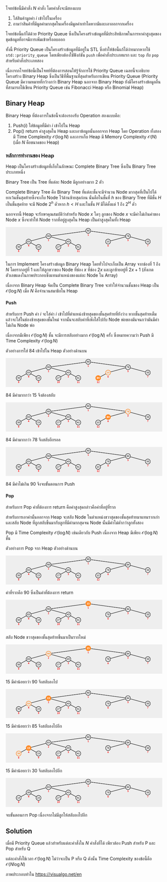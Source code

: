 โจทย์ข้อนี้มีคำสั่ง $N$ คำสั่ง โดยคำสั่งจะมีสองแบบ

1. ใส่สินค้ามูลค่า $i$ เข้าไปในเครื่อง
2. ถามว่าสินค้าที่มีมูลค่ามากสุดในเครื่องมีมูลค่าเท่าใดหากมีและเอาออกจากเครื่อง

โจทย์ข้อนี้แก้ได้ด้วย Priority Queue ซึ่งเป็นโครงสร้างข้อมูลที่มีประสิทธิภาพในการหาค่าสูงสุดของชุดข้อมูลที่อาจมีการเพิ่มเข้าหรือลบออก

ทั้งนี้ Priority Queue เป็นโครงสร้างข้อมูลที่มีอยู่ใน STL ซึ่งทำให้ข้อนี้แก้ได้ง่ายมากหากใช้ `std::priority_queue` โดยเพียงต้องใช้ฟังก์ชัน `push` เพื่อคำสั่งประเภทแรก และ `top` กับ `pop` สำหรับคำสั่งประเภทสอง

เนื่องจากโจทย์ข้อนี้เป็นโจทย์ที่ต้องการสอนให้รู้จักการใช้ Priority Queue เฉลยนี้จะอธิบายโครงสร้าง Binary Heap ซึ่งเป็นวิธีที่พื้นฐานที่สุดสำหรับการเขียน Priority Queue (Priority Queue มีความหมายที่กว้างกว่า Binary Heap นอกจาก Binary Heap ยังมีโครงสร้างข้อมูลอื่นที่สามารถใช้เขียน Priority Queue เช่น Fibonacci Heap หรือ Binomial Heap)

## Binary Heap

Binary Heap ที่ต้องการในข้อนี้จะต้องรองรับ Operation สองแบบคือ:
1. Push($i$) ใส่ข้อมูลที่มีค่า $i$ เข้าไปใน Heap
2. Pop() return ค่าสูงสุดใน Heap และเอาข้อมูลนั้นออกจาก Heap 
โดย Operation ทั้งสองมี Time Complexity $\mathcal{O}(\log{}N)$ และการเก็บ Heap มี Memory Complexity $\mathcal{O}(N)$ (เมื่อ $N$ คือขนาดของ Heap)

### หลักการทำงานของ Heap

Heap เป็นโครงสร้างข้อมูลที่เก็บในลักษณะ Complete Binary Tree ซึ่งเป็น Binary Tree ประเภทหนึ่ง

Binary Tree เป็น Tree ที่แต่ละ Node มีลูกอย่างมาก 2 ตัว 

Complete Binary Tree คือ Binary Tree ที่แต่ละชั้นจะมีจำนวน Node มากสุดที่เป็นไปได้ยกเว้นชั้นสุดท้ายซึ่งจะเก็บ Node ไว้ด้านซ้ายสุดก่อน นั่นคือในชั้นที่ $h$ ของ Binary Tree ที่มีชั้น $H$ เป็นชั้นสุดท้าย จะมี Node $2^h$ ตัวหาก $h < H$ และในชั้น $H$ มีได้ตั้งแต่ $1$ ถึง $2^H$ ตัว 

นอกจากนี้ Heap จะรักษาคุณสมบัติว่าสำหรับ Node $x$ ใดๆ ลูกของ Node $x$ จะมีค่าไม่เกินค่าของ Node $x$ ซึ่งจะทำให้ Node รากที่อยู่สูงสุดใน Heap เป็นค่าสูงสุดในทั้ง Heap

![](../media/1021/1.png)

ในการ Implement โครงสร้างข้อมูล Binary Heap โดยทั่วไปจะเก็บเป็น Array จากช่องที่ $1$ ถึง $N$ โดยรากอยู่ที่ $1$ และให้ลูกขวาของ Node ที่ช่อง $x$ ที่ช่อง $2x$ และลูกซ้ายอยู่ที่ $2x+1$ (สังเกตตัวเลขแดงในภาพประกอบซึ่งแทนตำแหน่งของแต่ละ Node ใน Array)

เนื่องจาก Binary Heap จัดเป็น Complete Binary Tree จะทำให้จำนวนชั้นของ Heap เป็น $\mathcal{O}(\log N)$ เมื่อ $N$ คือจำนวนสมาชิกใน Heap

#### Push

สำหรับการ Push ค่า $i$ จะใส่ค่า $i$ เข้าไปที่ตำแหน่งซ้ายสุดของชั้นสุดท้ายที่ยังว่าง หากชั้นสุดท้ายเต็มแล้วจะใส่ในช่องซ้ายสุดของชั้นใหม่ จากนั้นจะสลับค่าที่เพิ่งใส่ไปกับ Node พ่อของมันจนกว่ามันมีค่าไม่เกิน Node พ่อ 

เนื่องจากมีเพียง $\mathcal{O}(\log N)$ ชั้น จะมีการสลับอย่างมาก $\mathcal{O}(\log N)$ ครั้ง ซึ่งหมายความว่า Push มี Time Complexity $\mathcal{O}(\log N)$

ตัวอย่างการใส่ 84 เข้าไปใน Heap ตัวอย่างด้านบน

![](../media/1021/push_1.png)

84 มีค่ามากกว่า 15 จึงต้องสลับ

![](../media/1021/push_2.png)

84 มีค่ามากกว่า 78 จึงสลับอีกรอล

![](../media/1021/push_3.png)

84 มีค่าไม่เกิน 90 จึงจบขั้นตอนการ Push

#### Pop

สำหรับการ Pop ค่าที่ต้องการ return คือค่าสูงสุดกล่าวคือค่าที่อยู่ที่ราก 

สำหรับการเอาค่านั้นออกจาก Heap จะสลับ Node ในตำแหน่งขวาสุดของชั้นสุดท้ายมาแทนรากเก่า และสลับ Node ที่ถูกสลับขึ้นมากับลูกที่มีค่ามากสุดจน Node นั้นมีค่าไม่ต่ำกว่าลูกทั้งสอง 

Pop มี Time Complexity $\mathcal{O}(\log N)$ เช่นเดียวกับ Push เนื่องจาก Heap มีเพียง $\mathcal{O}(\log N)$ ชั้น


ตัวอย่างการ Pop จาก Heap ตัวอย่างด้านบน

![](../media/1021/push_3.png)

ค่าที่รากคือ 90 ซึ่งเป็นค่าที่ต้องการ return

![](../media/1021/pop_1.png)

สลับ Node ขวาสุดของชั้นสุดท้ายขึ้นมาเป็นรากใหม่

![](../media/1021/pop_2.png)

15 มีค่าน้อยกว่า 90 จึงสลับลงไป

![](../media/1021/pop_3.png)

15 มีค่าน้อยกว่า 85 จึงสลับลงไปอีก

![](../media/1021/pop_4.png)

15 มีค่าน้อยกว่า 30 จึงสลับลงไปอีก

![](../media/1021/pop_5.png)

จบขั้นตอนการ Pop เนื่องจากไม่มีลูกให้สลับลงไปอีก

## Solution

เมื่อมี Priority Queue แล้วสำหรับแต่ละคำสั่งใน $N$ คำสั่งที่ได้ เพียวต้อง Push สำหรับ P และ Pop สำหรับ Q

แต่ละคำสั่งใช้เวลา $\mathcal{O}(\log{}N)$ ไม่ว่าจะเป็น P หรือ Q ดังนั้น Time Complexity ของข้อนี้คือ $\mathcal{O}(N\log{}N)$ 

ภาพประกอบทำใน https://visualgo.net/en 
